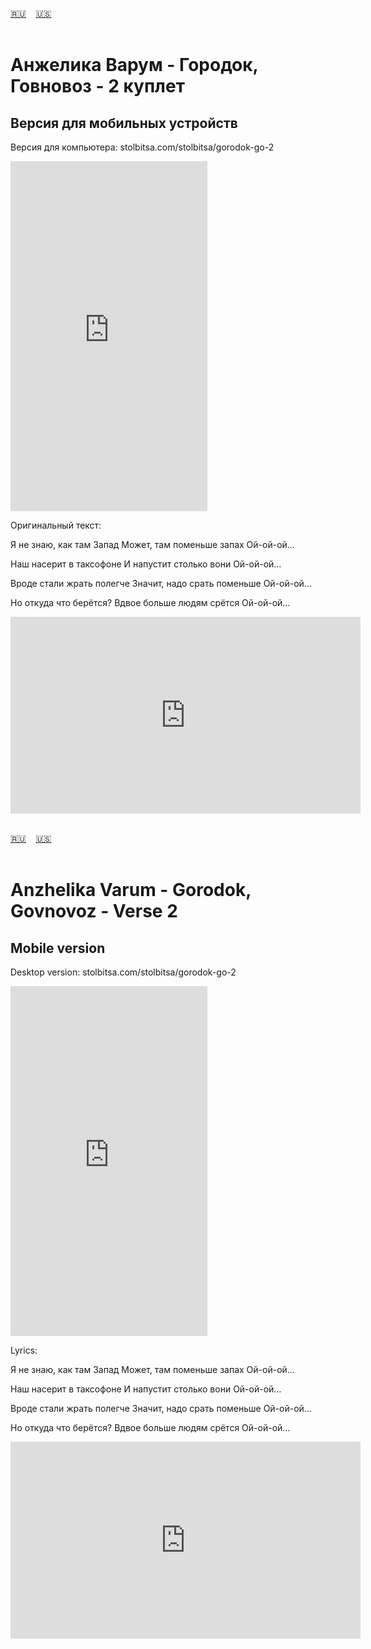 <span id="ru"><a href='#ru'>🇷🇺</a> &nbsp;&nbsp;&nbsp;<a href='#en'>🇺🇸</a> &nbsp;&nbsp;&nbsp;</span><br><br>

# Анжелика Варум - Городок, Говновоз - 2 куплет
## Версия для мобильных устройств
Версия для компьютера: stolbitsa.com/stolbitsa/gorodok-go-2

<iframe width="315" height="560" src="https://www.youtube.com/embed/3m9cdUaMiWU" frameborder="0" allow="accelerometer; autoplay; clipboard-write; encrypted-media; gyroscope; picture-in-picture; web-share"allowfullscreen></iframe>

Оригинальный текст:

Я не знаю, как там Запад
Может, там поменьше запах
Ой-ой-ой…

Наш насерит в таксофоне
И напустит столько вони
Ой-ой-ой…

Вроде стали жрать полегче
Значит, надо срать поменьше
Ой-ой-ой…

Но откуда что берётся?
Вдвое больше людям срётся
Ой-ой-ой…

<iframe width="560" height="315" src="https://www.youtube.com/embed/3m9cdUaMiWU" title="player" frameborder="0" allow="accelerometer; autoplay; clipboard-write; encrypted-media; gyroscope; picture-in-picture; web-share" referrerpolicy="strict-origin-when-cross-origin" allowfullscreen></iframe>
<br><br>

<span id="en"><a href='#ru'>🇷🇺</a> &nbsp;&nbsp;&nbsp;<a href='#en'>🇺🇸</a> &nbsp;&nbsp;&nbsp;</span><br><br>

# Anzhelika Varum - Gorodok, Govnovoz - Verse 2
## Mobile version
Desktop version:  stolbitsa.com/stolbitsa/gorodok-go-2

<iframe width="315" height="560" src="https://www.youtube.com/embed/c404pFf6hjg" frameborder="0" allow="accelerometer; autoplay; clipboard-write; encrypted-media; gyroscope; picture-in-picture; web-share"allowfullscreen></iframe>

Lyrics:

Я не знаю, как там Запад
Может, там поменьше запах
Ой-ой-ой…

Наш насерит в таксофоне
И напустит столько вони
Ой-ой-ой…

Вроде стали жрать полегче
Значит, надо срать поменьше
Ой-ой-ой…

Но откуда что берётся?
Вдвое больше людям срётся
Ой-ой-ой…


<iframe width="560" height="315" src="https://www.youtube.com/embed/c404pFf6hjg" title="player" frameborder="0" allow="accelerometer; autoplay; clipboard-write; encrypted-media; gyroscope; picture-in-picture; web-share" referrerpolicy="strict-origin-when-cross-origin" allowfullscreen></iframe>
<br><br>

